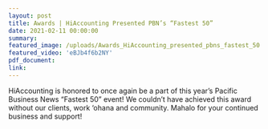 ```yaml
---
layout: post
title: Awards | HiAccounting Presented PBN’s “Fastest 50”
date: 2021-02-11 00:00:00
summary:
featured_image: /uploads/Awards_HiAccounting_presented_pbns_fastest_50.png
featured_video: 'eBJb4f6b2NY'
pdf_document:
link:
---
```

<p>HiAccounting is honored to once again be a part of this year’s Pacific Business News “Fastest 50” event! We couldn’t have achieved this award without our clients, work ‘ohana and community. Mahalo for your continued business and support!⁣</p>


